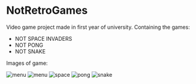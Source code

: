 # NotRetroGames
Video game project made in first year of university.
Containing the games:
* NOT SPACE INVADERS
* NOT PONG
* NOT SNAKE


Images of game: 


![menu](https://i.gyazo.com/201765d44c64ff618105355827abeff2.png)
![menu](https://i.gyazo.com/9543f7ec111338effefa7740e0d06a79.png)
![space](https://i.gyazo.com/eb91a19f1c82392ec67f221cbb418198.png)
![pong](https://i.gyazo.com/32a56f4376e3753036ee4d68599ddbb1.png)
![snake](https://i.gyazo.com/c0122296da92e43cad3a2f240f081210.png)
